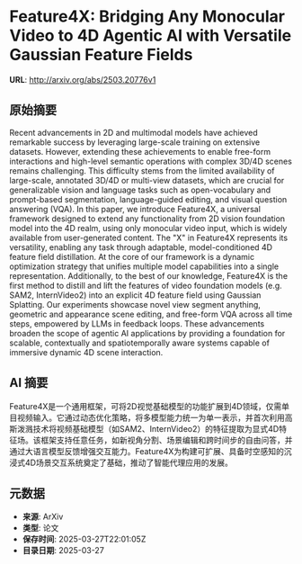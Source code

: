 # Feature4X: Bridging Any Monocular Video to 4D Agentic AI with Versatile Gaussian Feature Fields

**URL**: http://arxiv.org/abs/2503.20776v1

## 原始摘要

Recent advancements in 2D and multimodal models have achieved remarkable
success by leveraging large-scale training on extensive datasets. However,
extending these achievements to enable free-form interactions and high-level
semantic operations with complex 3D/4D scenes remains challenging. This
difficulty stems from the limited availability of large-scale, annotated 3D/4D
or multi-view datasets, which are crucial for generalizable vision and language
tasks such as open-vocabulary and prompt-based segmentation, language-guided
editing, and visual question answering (VQA). In this paper, we introduce
Feature4X, a universal framework designed to extend any functionality from 2D
vision foundation model into the 4D realm, using only monocular video input,
which is widely available from user-generated content. The "X" in Feature4X
represents its versatility, enabling any task through adaptable,
model-conditioned 4D feature field distillation. At the core of our framework
is a dynamic optimization strategy that unifies multiple model capabilities
into a single representation. Additionally, to the best of our knowledge,
Feature4X is the first method to distill and lift the features of video
foundation models (e.g. SAM2, InternVideo2) into an explicit 4D feature field
using Gaussian Splatting. Our experiments showcase novel view segment anything,
geometric and appearance scene editing, and free-form VQA across all time
steps, empowered by LLMs in feedback loops. These advancements broaden the
scope of agentic AI applications by providing a foundation for scalable,
contextually and spatiotemporally aware systems capable of immersive dynamic 4D
scene interaction.


## AI 摘要

Feature4X是一个通用框架，可将2D视觉基础模型的功能扩展到4D领域，仅需单目视频输入。它通过动态优化策略，将多模型能力统一为单一表示，并首次利用高斯泼溅技术将视频基础模型（如SAM2、InternVideo2）的特征提取为显式4D特征场。该框架支持任意任务，如新视角分割、场景编辑和跨时间步的自由问答，并通过大语言模型反馈增强交互能力。Feature4X为构建可扩展、具备时空感知的沉浸式4D场景交互系统奠定了基础，推动了智能代理应用的发展。

## 元数据

- **来源**: ArXiv
- **类型**: 论文
- **保存时间**: 2025-03-27T22:01:05Z
- **目录日期**: 2025-03-27

